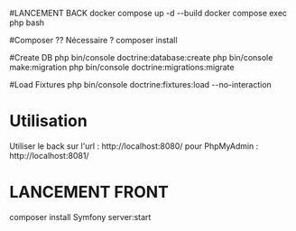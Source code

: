 #LANCEMENT BACK
docker compose up -d --build
docker compose exec php bash

#Composer ?? Nécessaire ?
composer install

#Create DB
php bin/console doctrine:database:create
php bin/console make:migration
php bin/console doctrine:migrations:migrate

#Load Fixtures
php bin/console doctrine:fixtures:load --no-interaction

# Utilisation
Utiliser le back sur l'url : http://localhost:8080/
pour PhpMyAdmin : http://localhost:8081/


# LANCEMENT FRONT 
composer install
Symfony server:start